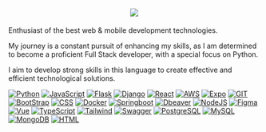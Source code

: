 <h1 align=center>
  <img src="https://readme-typing-svg.herokuapp.com?font=Fira+Code&weight=500&pause=1000&color=306998&random=false&width=435&lines=Hi+there%2C+my+name+is+James+Lima+%F0%9F%91%8B">
</h1>

Enthusiast of the best web & mobile development technologies.

My journey is a constant pursuit of enhancing my skills, as I am determined to become a proficient Full Stack developer, with a special focus on Python. 

I aim to develop strong skills in this language to create effective and efficient technological solutions.

[![Python](https://img.shields.io/badge/-python-306998?logo=python&logoColor=white&style=for-the-badge&labelColor=101010)]() 
[![JavaScript](https://img.shields.io/badge/-javascript-F7DF1E?logo=javascript&logoColor=white&style=for-the-badge&labelColor=101010)]() 
[![Flask](https://img.shields.io/badge/-flask-000000?logo=flask&logoColor=white&style=for-the-badge&labelColor=101010)]()
[![Django](https://img.shields.io/badge/-django-092E20?logo=django&logoColor=white&style=for-the-badge&labelColor=101010)]()
[![React](https://img.shields.io/badge/-react-7cc5d9?logo=react&logoColor=white&style=for-the-badge&labelColor=101010)]()
[![AWS](https://img.shields.io/badge/-aws-232F3E?logo=amazonwebservices&logoColor=white&style=for-the-badge&labelColor=101010)]()
[![Expo](https://img.shields.io/badge/-expo-000020?logo=expo&logoColor=white&style=for-the-badge&labelColor=101010)]()
[![GIT](https://img.shields.io/badge/-git-F05032?logo=git&logoColor=white&style=for-the-badge&labelColor=101010)]()
[![BootStrap](https://img.shields.io/badge/-bootstrap-7952B3?logo=bootstrap&logoColor=white&style=for-the-badge&labelColor=101010)]()
[![CSS](https://img.shields.io/badge/-css3-1572B6?logo=css3&logoColor=white&style=for-the-badge&labelColor=101010)]()
[![Docker](https://img.shields.io/badge/-docker-2496ED?logo=docker&logoColor=white&style=for-the-badge&labelColor=101010)]()
[![Springboot](https://img.shields.io/badge/-spring-6DB33F?logo=spring&logoColor=white&style=for-the-badge&labelColor=101010)]()
[![Dbeaver](https://img.shields.io/badge/-dbeaver-382923?logo=dbeaver&logoColor=white&style=for-the-badge&labelColor=101010)]()
[![NodeJS](https://img.shields.io/badge/-nodedotjs-5FA04E?logo=nodedotjs&logoColor=white&style=for-the-badge&labelColor=101010)]()
[![Figma](https://img.shields.io/badge/-figma-F24E1E?logo=figma&logoColor=white&style=for-the-badge&labelColor=101010)]()
[![Vue](https://img.shields.io/badge/-vuedotjs-4FC08D?logo=vuedotjs&logoColor=white&style=for-the-badge&labelColor=101010)]()
[![TypeScript](https://img.shields.io/badge/-typescript-3178C6?logo=typescript&logoColor=white&style=for-the-badge&labelColor=101010)]()
[![Tailwind](https://img.shields.io/badge/-tailwindcss-06B6D4?logo=tailwindcss&logoColor=white&style=for-the-badge&labelColor=101010)]()
[![Swagger](https://img.shields.io/badge/-swagger-85EA2D?logo=swagger&logoColor=white&style=for-the-badge&labelColor=101010)]()
[![PostgreSQL](https://img.shields.io/badge/-postgresql-4169E1?logo=postgresql&logoColor=white&style=for-the-badge&labelColor=101010)]()
[![MySQL](https://img.shields.io/badge/-mysql-4479A1?logo=mysql&logoColor=white&style=for-the-badge&labelColor=101010)]()
[![MongoDB](https://img.shields.io/badge/-mongodb-47A248?logo=mongodb&logoColor=white&style=for-the-badge&labelColor=101010)]()
[![HTML](https://img.shields.io/badge/-html5-E34F26?logo=html5&logoColor=white&style=for-the-badge&labelColor=101010)]()

<!--
**Rapouse/Rapouse** is a ✨ _special_ ✨ repository because its `README.md` (this file) appears on your GitHub profile.

Here are some ideas to get you started:

- 🔭 I’m currently working on ...
- 🌱 I’m currently learning ...
- 👯 I’m looking to collaborate on ...
- 🤔 I’m looking for help with ...
- 💬 Ask me about ...
- 📫 How to reach me: ...
- 😄 Pronouns: ...
- ⚡ Fun fact: ...
-->

